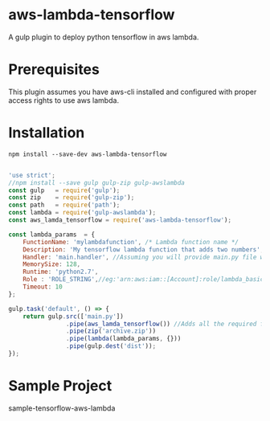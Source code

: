 # aws-lambda-tensorflow

A gulp plugin to deploy python tensorflow in aws lambda. 

# Prerequisites

This plugin assumes you have aws-cli installed and configured with proper access rights to use aws lambda.

# Installation

```
npm install --save-dev aws-lambda-tensorflow
```

```javascript

'use strict';
//npm install --save gulp gulp-zip gulp-awslambda
const gulp   = require('gulp');
const zip    = require('gulp-zip');
const path   = require('path');
const lambda = require('gulp-awslambda');
const aws_lamda_tensorflow = require('aws-lambda-tensorflow');

const lambda_params  = {
    FunctionName: 'mylambdafunction', /* Lambda function name */
    Description: 'My tensorflow lambda function that adds two numbers', //Description for your lambda function
    Handler: 'main.handler', //Assuming you will provide main.py file with a function called handler.
    MemorySize: 128,
    Runtime: 'python2.7',
    Role : 'ROLE_STRING',//eg:'arn:aws:iam::[Account]:role/lambda_basic_execution'
    Timeout: 10
};

gulp.task('default', () => {
    return gulp.src(['main.py'])
                .pipe(aws_lamda_tensorflow()) //Adds all the required files needed to run tensor flow in aws lambda
                .pipe(zip('archive.zip'))
                .pipe(lambda(lambda_params, {}))
                .pipe(gulp.dest('dist'));
});

```

# Sample Project

sample-tensorflow-aws-lambda